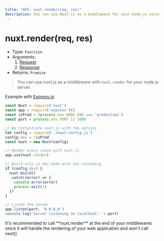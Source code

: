 ```yaml
---
title: "API: nuxt.render(req, res)"
description: You can use Nuxt.js as a middleware for your node.js server.
---
```


# nuxt.render(req, res)

- Type: `Function`
- Arguments:
  1. [Request](https://nodejs.org/api/http.html#http_class_http_incomingmessage)
  2. [Response](https://nodejs.org/api/http.html#http_class_http_serverresponse)
- Returns: `Promise`

> You can use nuxt.js as a middleware with `nuxt.render` for your node.js server.

Example with [Express.js](https://github.com/expressjs/express):
```js
const Nuxt = require('nuxt')
const app = require('express')()
const isProd = (process.env.NODE_ENV === 'production')
const port = process.env.PORT || 3000

// We instantiate nuxt.js with the options
let config = require('./nuxt.config.js')
config.dev = !isProd
const nuxt = new Nuxt(config)

// Render every route with nuxt.js
app.use(nuxt.render)

// Build only in dev mode with hot-reloading
if (config.dev) {
  nuxt.build()
  .catch((error) => {
    console.error(error)
    process.exit(1)
  })
}

// Listen the server
app.listen(port, '0.0.0.0')
console.log('Server listening on localhost:' + port)
```

<p class="Alert">It's recommended to call **nuxt.render** at the end of your middlewares since it will handle the rendering of your web application and won't call next()</p>
